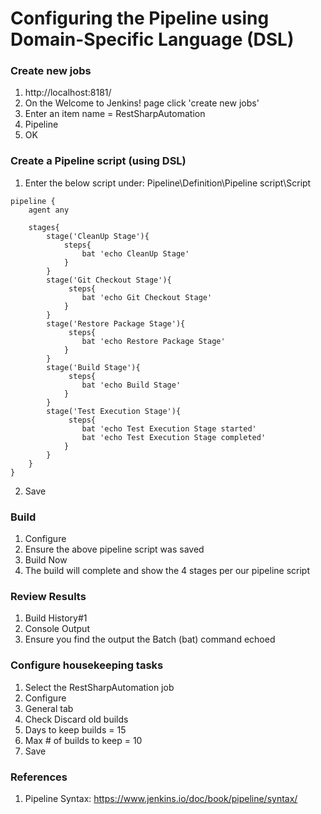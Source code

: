 # Configuring the Pipeline using Domain-Specific Language (DSL)

### Create new jobs
1. http://localhost:8181/
2. On the Welcome to Jenkins! page click 'create new jobs'
3. Enter an item name = RestSharpAutomation
4. Pipeline
5. OK

### Create a Pipeline script (using DSL)
1. Enter the below script under: Pipeline\Definition\Pipeline script\Script
```
pipeline {
    agent any
    
    stages{
        stage('CleanUp Stage'){
            steps{
                bat 'echo CleanUp Stage'
            }
        }
        stage('Git Checkout Stage'){
             steps{
                bat 'echo Git Checkout Stage'
            }
        }
        stage('Restore Package Stage'){
             steps{
                bat 'echo Restore Package Stage'
            }
        }
        stage('Build Stage'){
             steps{
                bat 'echo Build Stage'
            }
        }
        stage('Test Execution Stage'){
             steps{
                bat 'echo Test Execution Stage started'
                bat 'echo Test Execution Stage completed'
            }
        }
    }
}

```
2. Save

### Build
1. Configure
2. Ensure the above pipeline script was saved
3. Build Now
4. The build will complete and show the 4 stages per our pipeline script

### Review Results
1. Build History\#1
2. Console Output
3. Ensure you find the output the Batch (bat) command echoed

### Configure housekeeping tasks
1. Select the RestSharpAutomation job
2. Configure
3. General tab
4. Check Discard old builds
5. Days to keep builds = 15
6. Max # of builds to keep = 10
7. Save

### References
1. Pipeline Syntax: https://www.jenkins.io/doc/book/pipeline/syntax/